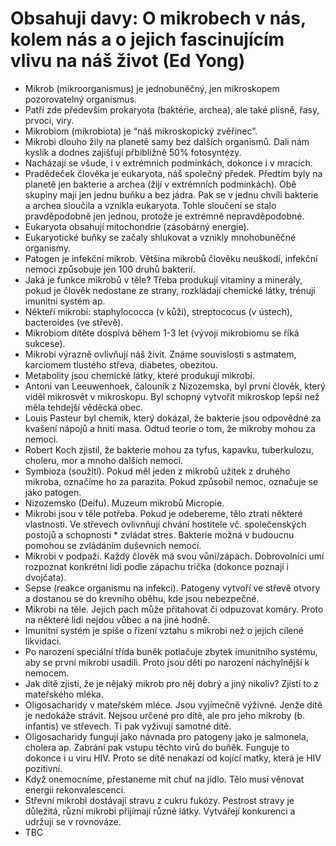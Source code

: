 # Obsahuji davy: O mikrobech v nás, kolem nás a o jejich fascinujícím vlivu na náš život (Ed Yong)
* Mikrob (mikroorganismus) je jednobuněčný, jen mikroskopem pozorovatelný organismus.
* Patří zde především prokaryota (baktérie, archea), ale také plísně, řasy, prvoci, viry. 
* Mikrobiom (mikrobiota) je “náš mikroskopický zvěřinec”.
* Mikrobi dlouho žily na planetě samy bez dalších organismů. Dali nám kyslík a dodnes zajišťují přbibližně 50% fotosyntézy.
* Nacházají se všude, i v extrémních podmínkách, dokonce i v mracích.
* Pradědeček člověka je eukaryota, náš společný předek. Předtím byly na planetě jen bakterie a archea (žijí v extrémních podmínkách). Obě skupiny mají jen jednu buňku a bez jádra. Pak se v jednu chvíli bakterie a archea sloučila a vznikla eukaryota. Tohle sloučení se stalo pravděpodobně jen jednou, protože je extrémně nepravděpodobné. 
* Eukaryota obsahují mitochondrie (zásobárný energie).
* Eukaryotické buňky se začaly shlukovat a vznikly mnohobuněčné organismy.
* Patogen je infekční mikrob. Většina mikrobů člověku neuškodí, infekční nemoci způsobuje jen 100 druhů bakterií.
* Jaká je funkce mikrobů v těle? Třeba produkují vitamíny a minerály, pokud je člověk nedostane ze strany, rozkládají chemické látky, trénují imunitní systém ap.
* Někteří mikrobi: staphylococca (v kůži), streptococus (v ústech), bacteroides (ve střevě).
* Mikrobiom dítěte dospívá během 1-3 let (vývoji mikrobiomu se říká sukcese).
* Mikrobi výrazně ovlivňují náš živit. Známe souvislosti s astmatem, karciomem tlustého střeva, diabetes, obezitou.
* Metabolity jsou chemické látky, které produkují mikrobi.
* Antoni van Leeuwenhoek, čalouník z Nizozemska, byl první člověk, který viděl mikrosvět v mikroskopu. Byl schopný vytvořit mikroskop lepší než měla tehdejší věděcká obec.
* Louis Pasteur byl chemik, který dokázal, že bakterie jsou odpovědné za kvašení nápojů a hnití masa. Odtud teorie o tom, že mikroby mohou za nemoci.
* Robert Koch zjistil, že bakterie mohou za tyfus, kapavku, tuberkulozu, choleru, mor a mnoho dalších nemocí.
* Symbioza (soužití). Pokud měl jeden z mikrobů užitek z druhého mikroba, označíme ho za parazita. Pokud způsobil nemoc, označuje se jako patogen.
* Nizozemsko (Deifu). Muzeum mikrobů Micropie.
* Mikrobi jsou v těle potřeba. Pokud je odebereme, tělo ztratí některé vlastnosti. Ve střevech ovlivnňují chvání hostitele vč. společenských postojů a schopnosti * zvládat stres. Bakterie možná v budoucnu pomohou se zvládáním duševních nemocí.
* Mikrobi v podpaží. Každý člověk má svou vůni/zápach. Dobrovolníci umí rozpoznat konkrétní lidi podle zápachu trička (dokonce poznají i dvojčata). 
* Sepse (reakce organismu na infekci). Patogeny vytvoří ve střevě otvory a dostanou se do krevního oběhu, kde jsou nebezpečné.
* Mikrobi na těle. Jejich pach může přitahovat či odpuzovat komáry. Proto na některé lidi nejdou vůbec a na jiné hodně.
* Imunitní systém je spíše o řízení vztahu s mikrobi než o jejich cílené likvidaci.
* Po narození speciální třída buněk potlačuje zbytek imunitního systému, aby se první mikrobi usadili. Proto jsou děti po narození náchylnější k nemocem.
* Jak dítě zjistí, že je nějaký mikrob pro něj dobrý a jiný nikoliv? Zjistí to z mateřského mléka. 
* Oligosacharidy v mateřském mléce. Jsou vyjímečně výživné. Jenže dítě je nedokáže strávit. Nejsou určené pro dítě, ale pro jeho mikroby (b. infantis) ve střevech. Ti pak vyživují samotné dítě.
* Oligosacharidy fungují jako návnada pro patogeny jako je salmonela, cholera ap. Zabrání pak vstupu těchto virů do buňěk. Funguje to dokonce i u viru HIV. Proto se dítě nenakazí od kojící matky, která je HIV pozitivní.
* Když onemocníme, přestaneme mít chuť na jídlo. Tělo musí věnovat energii rekonvalescenci. 
* Střevní mikrobi dostávají stravu z cukru fukózy. Pestrost stravy je důležitá, různí mikrobi přijímají různé látky. Vytvářejí konkurenci a udržují se v rovnováze.
* TBC
